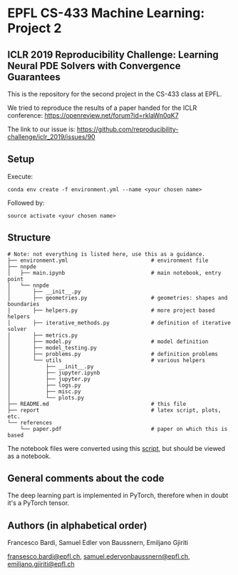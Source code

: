 # EPFL CS-433 Machine Learning: Project 2
## ICLR 2019 Reproducibility Challenge: Learning Neural PDE Solvers with Convergence Guarantees

This is the repository for the second project in the CS-433 class at EPFL.

We tried to reproduce the results of a paper handed for the ICLR conference: https://openreview.net/forum?id=rklaWn0qK7

The link to our issue is: https://github.com/reproducibility-challenge/iclr_2019/issues/90

## Setup

Execute:

```
conda env create -f environment.yml --name <your chosen name>
```

Followed by:

```
source activate <your chosen name>
```

## Structure

```
# Note: not everything is listed here, use this as a guidance.
├── environment.yml                          # environment file
├── nnpde
│   ├── main.ipynb                           # main notebook, entry point
│   └── nnpde
│       ├── __init__.py
│       ├── geometries.py                    # geometries: shapes and boundaries
│       ├── helpers.py                       # more project based helpers
│       ├── iterative_methods.py             # definition of iterative solver
│       ├── metrics.py
│       ├── model.py                         # model definition
│       ├── model_testing.py
│       ├── problems.py                      # definition problems
│       └── utils                            # various helpers
│           ├── __init__.py
│           ├── jupyter.ipynb
│           ├── jupyter.py
│           ├── logs.py
│           ├── misc.py
│           └── plots.py
├── README.md                                # this file
├── report                                   # latex script, plots, etc.
└── references
    └── paper.pdf                            # paper on which this is based
```

The notebook files were converted using this
[script](https://gist.github.com/samuelsmal/144e1204d646cd65ff8864d4b483f948),
but should be viewed as a notebook.

## General comments about the code

The deep learning part is implemented in PyTorch, therefore when in doubt it's
a PyTorch tensor.

## Authors (in alphabetical order)

Francesco Bardi, Samuel Edler von Baussnern, Emiljano Gjiriti

fransesco.bardi@epfl.ch, samuel.edervonbaussnern@epfl.ch, emiljano.gjiriti@epfl.ch

